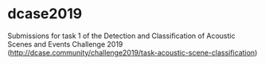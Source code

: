 # dcase2019
Submissions for task 1 of the Detection and Classification of Acoustic Scenes and Events Challenge 2019 (http://dcase.community/challenge2019/task-acoustic-scene-classification)
